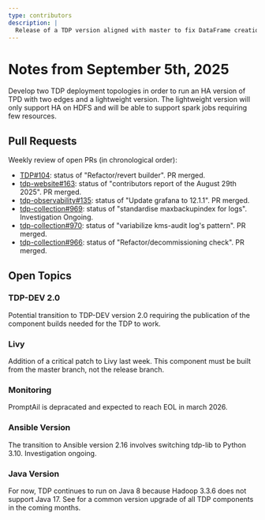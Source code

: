 ```yaml
---
type: contributors
description: |
  Release of a TDP version aligned with master to fix DataFrame creation issue on Jupyter
---
```


# Notes from September 5th, 2025

Develop two TDP deployment topologies in order to run an HA version of TPD with two edges and a lightweight version.
The lightweight version will only support HA on HDFS and will be able to support spark jobs requiring few resources.

## Pull Requests

Weekly review of open PRs (in chronological order):

- [TDP#104](https://github.com/TOSIT-IO/TDP/pull/104): status of "Refactor/revert builder". PR merged.
- [tdp-website#163](https://github.com/TOSIT-IO/tdp-website/pull/163): status of "contributors report of the August 29th 2025". PR merged.
- [tdp-observability#135](https://github.com/TOSIT-IO/tdp-observability/pull/135): status of "Update grafana to 12.1.1". PR merged.
- [tdp-collection#969](https://github.com/TOSIT-IO/tdp-collection/pull/969): status of "standardise maxbackupindex for logs". Investigation Ongoing.
- [tdp-collection#970](https://github.com/TOSIT-IO/tdp-collection/pull/970): status of "variabilize kms-audit log's pattern". PR merged.
- [tdp-collection#966](https://github.com/TOSIT-IO/tdp-collection/pull/966): status of "Refactor/decommissioning check". PR merged.


## Open Topics

### TDP-DEV 2.0

Potential transition to TDP-DEV version 2.0 requiring the publication of the component builds needed for the TDP to work.

### Livy

Addition of a critical patch to Livy last week. This component must be built from the master branch, not the release branch.

### Monitoring

PromptAil is depracated and expected to reach EOL in march 2026.

### Ansible Version

The transition to Ansible version 2.16 involves switching tdp-lib to Python 3.10.
Investigation ongoing.

### Java Version

For now, TDP continues to run on Java 8 because Hadoop 3.3.6 does not support Java 17. See for a common version upgrade of all TDP components in the coming months.

